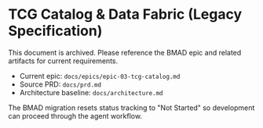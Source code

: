 # TCG Catalog & Data Fabric (Legacy Specification)

This document is archived. Please reference the BMAD epic and related artifacts for current requirements.

- Current epic: `docs/epics/epic-03-tcg-catalog.md`
- Source PRD: `docs/prd.md`
- Architecture baseline: `docs/architecture.md`

The BMAD migration resets status tracking to "Not Started" so development can proceed through the agent workflow.
